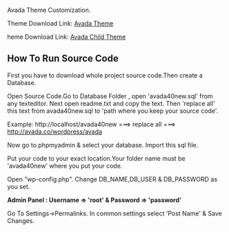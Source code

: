 Avada Theme Customization.

Theme Download Link: [Avada Theme](https://www.dropbox.com/s/qmir4pu7imy47yz/Avada.zip?dl=0)

heme Download Link: [Avada Child Theme](https://www.dropbox.com/s/qbnifjxao817hhd/Avada-Child-Theme.zip?dl=0)

## How To Run Source Code

First you have to download whole project source code.Then create a Database. 

Open Source Code.Go to Database Folder , open 'avada40new.sql' from any texteditor. Next open readme.txt and copy the text. Then 'replace all' this  text from avada40new.sql to 'path where you keep your source code'. 

Example:  http://localhost/avada40new ===> replace all ===> http://avada.co/wordpress/avada

Now go to phpmyadmin & select your database. Import this sql file.

Put your code to your exact location.Your folder name must be 'avada40new' where you put your code.

Open "wp-config.php". Change DB_NAME,DB_USER & DB_PASSWORD as you set.

**Admin Panel : Username => 'root' & Password => 'password'**

Go To Settings->Permalinks. In common settings select 'Post Name' & Save Changes.     
